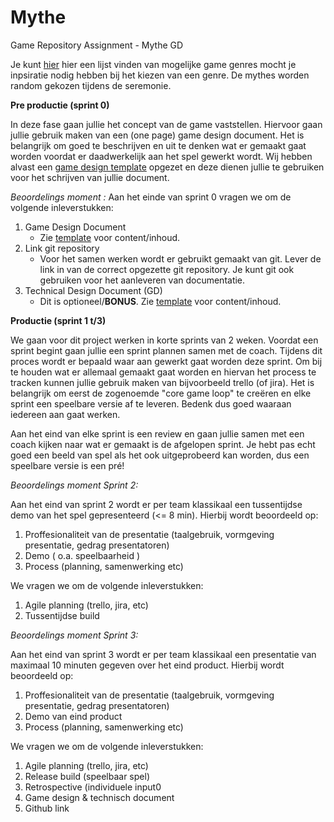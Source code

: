 # Mythe
Game Repository Assignment - Mythe GD

Je kunt [hier](https://github.com/k-maweb/Mythe/edit/main/README.md) hier een lijst vinden van mogelijke game genres mocht je inpsiratie nodig hebben bij het kiezen van een genre. De mythes worden random gekozen tijdens de seremonie.


**Pre productie (sprint 0)**

In deze fase gaan jullie het concept van de game vaststellen. Hiervoor gaan jullie gebruik maken van een (one page) game design document. Het is belangrijk om goed te beschrijven en uit te denken wat er gemaakt gaat worden voordat er daadwerkelijk aan het spel gewerkt wordt. Wij hebben alvast een [game design template](https://github.com/k-maweb/Mythe/edit/main/README.md) opgezet en deze dienen jullie te gebruiken voor het schrijven van jullie document. 

_Beoordelings moment :_
Aan het einde van sprint 0 vragen we om de volgende inleverstukken: 

1. Game Design Document
    - Zie [template](https://github.com/k-maweb/Mythe/blob/main/GameDesign%20Template.md) voor content/inhoud.
2. Link git repository
    - Voor het samen werken wordt er gebruikt gemaakt van git. Lever de link in van de correct opgezette git repository. Je kunt git ook gebruiken voor het aanleveren van documentatie.
3. Technical Design Document (GD)
    - Dit is optioneel/**BONUS**. Zie [template](https://github.com/k-maweb/Mythe/edit/main/README.md) voor content/inhoud. 


**Productie (sprint 1 t/3)**
 
We gaan voor dit project werken in korte sprints van 2 weken. Voordat een sprint begint gaan jullie een sprint plannen samen met de coach. Tijdens dit proces wordt er bepaald waar aan gewerkt gaat worden deze sprint. Om bij te houden wat er allemaal gemaakt gaat worden en hiervan het process te tracken kunnen jullie gebruik maken van bijvoorbeeld trello (of jira).  Het is belangrijk om eerst de zogenoemde "core game loop" te creëren en elke sprint een speelbare versie af te leveren. Bedenk dus goed waaraan iedereen aan gaat werken. 

Aan het eind van elke sprint is een review en gaan jullie samen met een coach kijken naar wat er gemaakt is de afgelopen sprint. Je hebt pas echt goed een beeld van spel als het ook uitgeprobeerd kan worden, dus een speelbare versie is een pré! 

_Beoordelings moment Sprint 2:_

Aan het eind van sprint 2 wordt er per team klassikaal een tussentijdse demo van het spel gepresenteerd (<= 8 min). Hierbij wordt beoordeeld op:
1. Proffesionaliteit van de presentatie (taalgebruik, vormgeving presentatie, gedrag presentatoren)
2. Demo ( o.a. speelbaarheid )
3. Process (planning, samenwerking etc)

We vragen we om de volgende inleverstukken: 
1. Agile planning (trello, jira, etc)
2. Tussentijdse build


_Beoordelings moment Sprint 3:_

Aan het eind van sprint 3 wordt er per team klassikaal een presentatie van maximaal 10 minuten gegeven over het eind product.
Hierbij wordt beoordeeld op:
1. Proffesionaliteit van de presentatie (taalgebruik, vormgeving presentatie, gedrag presentatoren)
2. Demo van eind product 
3. Process (planning, samenwerking etc)

We vragen we om de volgende inleverstukken: 
1. Agile planning (trello, jira, etc)
2. Release build (speelbaar spel)
3. Retrospective (individuele input0
4. Game design & technisch document
5. Github link
